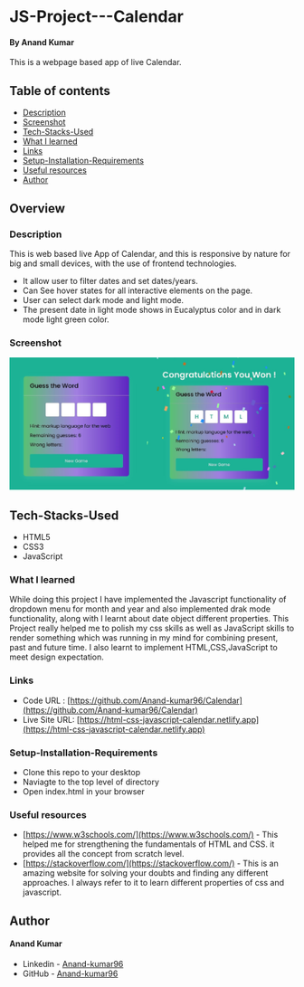 # JS-Project---Calendar

#### By Anand Kumar
This is a webpage based app of live Calendar.

## Table of contents

  - [Description](#description)
  - [Screenshot](#Screenshot)
  - [Tech-Stacks-Used](#Tech-Stacks-Used)
  - [What I learned](#what-i-learned)
  - [Links](#links) 
  - [Setup-Installation-Requirements](#Setup-Installation-Requirements)
  - [Useful resources](#useful-resources)
  - [Author](#author)

## Overview

### Description

This is web based live App of Calendar, and this is responsive by nature for big and small devices, with the use of frontend technologies.

- It allow user to filter dates and set dates/years.
- Can See hover states for all interactive elements on the page.
- User can select dark mode and light mode.
- The present date in light mode shows in Eucalyptus color and in dark mode light green color.

### Screenshot

![screenshot](./images/Screenshot.png)

## Tech-Stacks-Used
   
- HTML5
- CSS3
- JavaScript

### What I learned

While doing this project I have implemented the Javascript functionality of dropdown menu for month and year and also implemented drak mode functionality, along with I learnt about date object different properties. This Project really helped me to polish my css skills as well as JavaScript skills to render something which was running in my mind for combining present, past and future time. I also learnt to implement HTML,CSS,JavaScript to meet design expectation.


### Links

- Code URL     : [https://github.com/Anand-kumar96/Calendar](https://github.com/Anand-kumar96/Calendar)
- Live Site URL: [https://html-css-javascript-calendar.netlify.app](https://html-css-javascript-calendar.netlify.app)

### Setup-Installation-Requirements
-  Clone this repo to your desktop
-  Naviagte to the top level of directory
-  Open index.html in your browser

### Useful resources

- [https://www.w3schools.com/](https://www.w3schools.com/) - This helped me for strengthening the fundamentals of HTML and CSS. it provides all the concept from scratch      level.
- [https://stackoverflow.com/](https://stackoverflow.com/) - This is an amazing website for solving your doubts and finding any different approaches. I always refer to it to learn different properties of css and javascript.

## Author
#### Anand Kumar
- Linkedin - [Anand-kumar96](https://www.linkedin.com/in/anand-kumar96/)
- GitHub -   [Anand-kumar96](https://github.com/Anand-kumar96)
